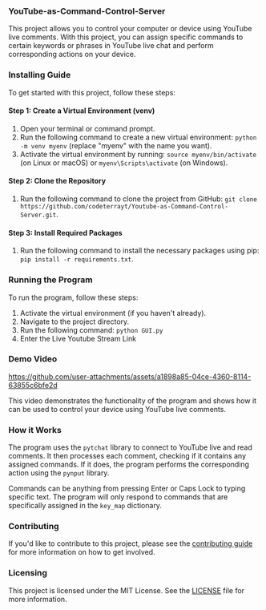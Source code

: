 ### YouTube-as-Command-Control-Server

This project allows you to control your computer or
device using YouTube live comments. With this project, you can assign specific commands to certain keywords or
phrases in YouTube live chat and perform corresponding actions on your device.

### Installing Guide

To get started with this project, follow these steps:

#### Step 1: Create a Virtual Environment (venv)

1. Open your terminal or command prompt.
2. Run the following command to create a new virtual environment: `python -m venv myenv` (replace "myenv" with the
name you want).
3. Activate the virtual environment by running: `source myenv/bin/activate` (on Linux or macOS) or
`myenv\Scripts\activate` (on Windows).


#### Step 2: Clone the Repository

1. Run the following command to clone the project from GitHub: `git clone
https://github.com/codeterrayt/Youtube-as-Command-Control-Server.git`.

#### Step 3: Install Required Packages

1. Run the following command to install the necessary packages using pip: `pip install -r requirements.txt`.

### Running the Program

To run the program, follow these steps:

1. Activate the virtual environment (if you haven't already).
2. Navigate to the project directory.
3. Run the following command: `python GUI.py`
4. Enter the Live Youtube Stream Link

### Demo Video



https://github.com/user-attachments/assets/a1898a85-04ce-4360-8114-63855c6bfe2d


This video demonstrates the functionality of the program and shows how it can be used to control your device using
YouTube live comments.

### How it Works

The program uses the `pytchat` library to connect to YouTube live and read comments. It then processes each
comment, checking if it contains any assigned commands. If it does, the program performs the corresponding action
using the `pynput` library.

Commands can be anything from pressing Enter or Caps Lock to typing specific text. The program will only respond
to commands that are specifically assigned in the `key_map` dictionary.

### Contributing

If you'd like to contribute to this project, please see the [contributing guide](CONTRIBUTING.md) for more
information on how to get involved.

### Licensing

This project is licensed under the MIT License. See the [LICENSE](LICENSE) file for more information.
